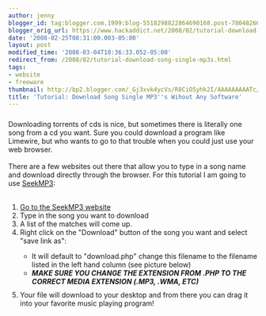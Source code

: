 ```yaml
---
author: jenny
blogger_id: tag:blogger.com,1999:blog-5518298822864690168.post-7804826607262831693
blogger_orig_url: https://www.hackaddict.net/2008/02/tutorial-download-song-single-mp3s.html
date: '2008-02-25T08:31:00.003-05:00'
layout: post
modified_time: '2008-03-04T10:36:33.052-05:00'
redirect_from: /2008/02/tutorial-download-song-single-mp3s.html
tags:
- website
- freeware
thumbnail: http://bp2.blogger.com/_Gj3xvk4ycVs/R8CiO5yhk2I/AAAAAAAAATc/g7uxpMkvKJg/s72-c/2008-02-23_1740.png
title: 'Tutorial: Download Song Single MP3''s Wihout Any Software'
---
```


<img alt="" border="0" id="BLOGGER_PHOTO_ID_5170310749135934306" src="{{ site.url }}/assets/images/2008-02-25-image-0000.png" style="margin: 0px auto 10px; display: block; text-align: center; "/>Downloading torrents of cds is nice, but sometimes there is literally one song from a cd you want.  Sure you could download a program like Limewire, but who wants to go to that trouble when you could just use your web browser.<br/><br/>There are a few websites out there that allow you to type in a song name and download directly through the browser.  For this tutorial I am going to use <a href="http://www.seekmp3.info/index.php">SeekMP3</a>:<br/><br/><ol><li><a href="http://www.seekmp3.info/index.php">Go to the SeekMP3 website</a></li><li>Type in the song you want to download</li><li>A list of the matches will come up.</li><li>Right click on the "Download" button of the song you want and select "save link as":</li><ul><li>It will default to "download.php" change this filename to the filename listed in the left hand column (see picture below)<br/></li><li>***MAKE SURE YOU CHANGE THE EXTENSION FROM .PHP TO THE CORRECT MEDIA EXTENSION (.MP3, .WMA, ETC)***<img alt="" border="0" id="BLOGGER_PHOTO_ID_5170310564452340562" src="{{ site.url }}/assets/images/2008-02-25-image-0001.png" style="margin: 0px auto 10px; display: block; text-align: center; "/></li></ul><li>Your file will download to your desktop and from there you can drag it into your favorite music playing program!<br/></li></ol>